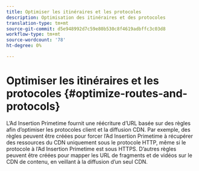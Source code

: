 ```yaml
---
title: Optimiser les itinéraires et les protocoles
description: Optimisation des itinéraires et des protocoles
translation-type: tm+mt
source-git-commit: d5e948992d7c59e80b530c8f4619adbffc3c03d8
workflow-type: tm+mt
source-wordcount: '78'
ht-degree: 0%

---
```



# Optimiser les itinéraires et les protocoles {#optimize-routes-and-protocols}

L’Ad Insertion Primetime fournit une réécriture d’URL basée sur des règles afin d’optimiser les protocoles client et la diffusion CDN.  Par exemple, des règles peuvent être créées pour forcer l’Ad Insertion Primetime à récupérer des ressources du CDN uniquement sous le protocole HTTP, même si le protocole à l’Ad Insertion Primetime est sous HTTPS.  D’autres règles peuvent être créées pour mapper les URL de fragments et de vidéos sur le CDN de contenu, en veillant à la diffusion d’un seul CDN.
